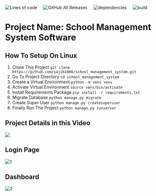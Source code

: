 ![Lines of code](https://img.shields.io/tokei/lines/github/sajib1066/school_management_system?style=plastic)
&nbsp;&nbsp;&nbsp;&nbsp;![GitHub All Releases](https://img.shields.io/github/downloads/sajib1066/school_management_system/total?style=plastic)
&nbsp;&nbsp;&nbsp;&nbsp;![dependencies](https://img.shields.io/badge/dynamic/json?url=https://jsonkeeper.com/b/KNO7&label=dependencies&query=dependencies&style=plastic&labelColor=grey&color=darkgreen)
&nbsp;&nbsp;&nbsp;&nbsp;![build](https://img.shields.io/badge/dynamic/json?url=https://jsonkeeper.com/b/KNO7&label=build&query=build&style=plastic&labelColor=grey&color=darkgreen)

# Project Name: School Management System Software

## How To Setup On Linux
1. Clone This Project `git clone https://github.com/sajib1066/school_management_system.git`
2. Go To Project Directory `cd school_management_system`
3. Create a Virtual Environment `python -m venv venv`
4. Activate Virtual Environment `source venv/bin/activate`
5. Install Requirements Package `pip install -r requirements.txt`
6. Migrate Database `python manage.py migrate`
7. Create Super User `python manage.py createsuperuser`
8. Finally Run The Project `python manage.py runserver`

## Project Details in this Video
[![](http://img.youtube.com/vi/HvnPeeLEVq0/0.jpg)](http://www.youtube.com/watch?v=HvnPeeLEVq0 "")

## Login Page
![1](https://user-images.githubusercontent.com/39632170/63769728-54fe3780-c8f5-11e9-8e42-b582e43d666c.png)
## Dashboard
![2](https://user-images.githubusercontent.com/39632170/63769785-752df680-c8f5-11e9-943c-4b5097a0a619.png)
